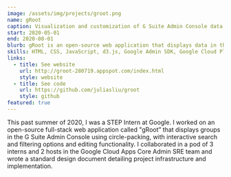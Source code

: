```yaml
---
image: /assets/img/projects/groot.png
name: gRoot
caption: Visualization and customization of G Suite Admin Console data
start: 2020-05-01
end: 2020-08-01
blurb: gRoot is an open-source web application that displays data in the G Suite Admin Console with search and filtering options and editing functionality. Organizational units are visualized in a top-down interactive tree diagram, groups in a zoomable circle-packing graph, and users in a zoomable tree-map.
skills: HTML, CSS, JavaScript, d3.js, Google Admin SDK, Google Cloud Platform (GCP), Apache Maven, Jasmine testing
links:
  - title: See website
    url: http://groot-280719.appspot.com/index.html
    style: website
  - title: See code
    url: https://github.com/juliasliu/groot
    style: github
featured: true
---
```

This past summer of 2020, I was a STEP Intern at Google. I worked on an open-source full-stack web application called "gRoot” that displays groups in the G Suite Admin Console using circle-packing, with interactive search and filtering options and editing functionality. I collaborated in a pod of 3 interns and 2 hosts in the Google Cloud Apps Core Admin SRE team and wrote a standard design document detailing project infrastructure and implementation.
